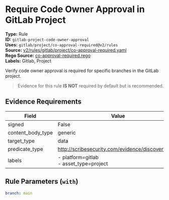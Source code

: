 # Require Code Owner Approval in GitLab Project  
**Type:** Rule  
**ID:** `gitlab-project-code-owner-approval`  
**Uses:** `gitlab/project/co-approval-required@v2/rules`  
**Source:** [v2/rules/gitlab/project/co-approval-required.yaml](https://github.com/scribe-public/sample-policies/v2/rules/gitlab/project/co-approval-required.yaml)  
**Rego Source:** [co-approval-required.rego](https://github.com/scribe-public/sample-policies/v2/rules/gitlab/project/co-approval-required.rego)  
**Labels:** Gitlab, Project  

Verify code owner approval is required for specific branches in the GitLab project.

> Evidence for this rule **IS NOT** required by default but is recommended.


## Evidence Requirements  
| Field | Value |
|-------|-------|
| signed | False |
| content_body_type | generic |
| target_type | data |
| predicate_type | http://scribesecurity.com/evidence/discovery/v0.1 |
| labels | - platform=gitlab<br>- asset_type=project |

## Rule Parameters (`with`)  
```yaml
branch: main
```

